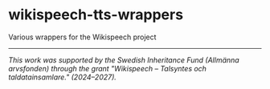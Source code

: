 # wikispeech-tts-wrappers
Various wrappers for the Wikispeech project

---

_This work was supported by the Swedish Inheritance Fund (Allmänna arvsfonden) through the grant "Wikispeech – Talsyntes och taldatainsamlare." (2024–2027)._
